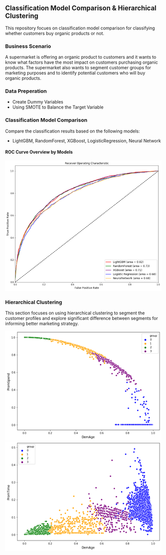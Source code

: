 ## Classification Model Comparison & Hierarchical Clustering
This repository focues on classification model comparison for classifying whether customers buy organic products or not.

### Business Scenario
A supermarket is offering an organic product to customers and it wants to know what factors have the most impact on customers purchasing organic products. The supermarket also wants to segment customer groups for marketing purposes and to identify potential customers who will buy organic products.


### Data Preperation
- Create Dummy Variables
- Using SMOTE to Balance the Target Variable

### Classification Model Comparison
Compare the classification results based on the following models:
- LightGBM, RandomForest, XGBoost, LogisticRegression, Neural Network  


#### ROC Curve Overview by Models
![Visualization](roc_summary.png)


### Hierarchical Clustering
This section focuses on using hierarchical clustering to segment the customer profiles and explore significant difference between segments for informing better marketing strategy. 


![Visualization](cluster_viz1.png)
![Visualization](cluster_viz2.png)
